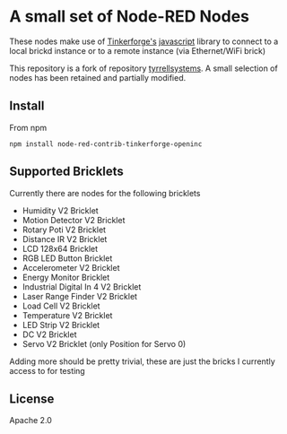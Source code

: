 # A small set of Node-RED Nodes

These nodes make use of [Tinkerforge's][1] [javascript][2] library to connect
to a local brickd instance or to a remote instance (via Ethernet/WiFi brick)

This repository is a fork of repository [tyrrellsystems][3]. A small selection of nodes has been retained and partially modified.

## Install

From npm

`npm install node-red-contrib-tinkerforge-openinc`

## Supported Bricklets

Currently there are nodes for the following bricklets

- Humidity V2 Bricklet
- Motion Detector V2 Bricklet
- Rotary Poti V2 Bricklet
- Distance IR V2 Bricklet
- LCD 128x64 Bricklet
- RGB LED Button Bricklet
- Accelerometer V2 Bricklet
- Energy Monitor Bricklet
- Industrial Digital In 4 V2 Bricklet
- Laser Range Finder V2 Bricklet
- Load Cell V2 Bricklet
- Temperature V2 Bricklet
- LED Strip V2 Bricklet
- DC V2 Bricklet
- Servo V2 Bricklet (only Position for Servo 0)

Adding more should be pretty trivial, these are just the bricks I currently
access to for testing

## License

Apache 2.0

[1]: http://www.tinkerforge.com/en
[2]: http://www.tinkerforge.com/en/doc/index.html#/software-javascript-open
[3]: https://github.com/tyrrellsystems/node-red-contrib-tinkerforge
